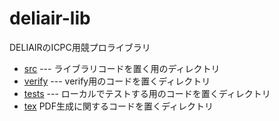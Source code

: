 # deliair-lib

DELIAIRのICPC用競プロライブラリ

- [src](src) --- ライブラリコードを置く用のディレクトリ
- [verify](verify) --- verify用のコードを置くディレクトリ
- [tests](tests) --- ローカルでテストする用のコードを置くディレクトリ
- [tex](tex) PDF生成に関するコードを置くディレクトリ
